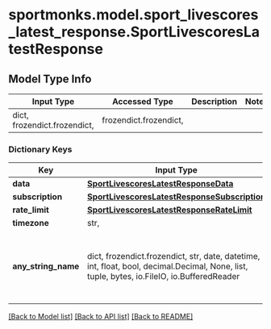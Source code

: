 # sportmonks.model.sport_livescores_latest_response.SportLivescoresLatestResponse

## Model Type Info
Input Type | Accessed Type | Description | Notes
------------ | ------------- | ------------- | -------------
dict, frozendict.frozendict,  | frozendict.frozendict,  |  | 

### Dictionary Keys
Key | Input Type | Accessed Type | Description | Notes
------------ | ------------- | ------------- | ------------- | -------------
**data** | [**SportLivescoresLatestResponseData**](SportLivescoresLatestResponseData.md) | [**SportLivescoresLatestResponseData**](SportLivescoresLatestResponseData.md) |  | [optional] 
**subscription** | [**SportLivescoresLatestResponseSubscription**](SportLivescoresLatestResponseSubscription.md) | [**SportLivescoresLatestResponseSubscription**](SportLivescoresLatestResponseSubscription.md) |  | [optional] 
**rate_limit** | [**SportLivescoresLatestResponseRateLimit**](SportLivescoresLatestResponseRateLimit.md) | [**SportLivescoresLatestResponseRateLimit**](SportLivescoresLatestResponseRateLimit.md) |  | [optional] 
**timezone** | str,  | str,  |  | [optional] 
**any_string_name** | dict, frozendict.frozendict, str, date, datetime, int, float, bool, decimal.Decimal, None, list, tuple, bytes, io.FileIO, io.BufferedReader | frozendict.frozendict, str, BoolClass, decimal.Decimal, NoneClass, tuple, bytes, FileIO | any string name can be used but the value must be the correct type | [optional]

[[Back to Model list]](../../README.md#documentation-for-models) [[Back to API list]](../../README.md#documentation-for-api-endpoints) [[Back to README]](../../README.md)

